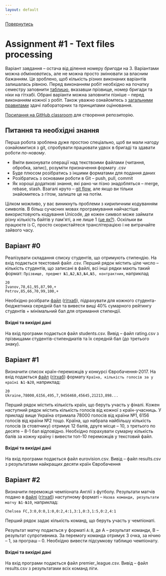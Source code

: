 ```yaml
---
layout: default
---
```

[Повернутись](../index.md)
# [](#header-1)Assignment #1 - Text files processing

Варіант завдання – остача від ділення номеру _бригади_ на 3. Варіантами можна _обмінюватись_, 
але не можна просто змінювати за власним бажанням. Це зроблено, щоб кількість різних виконаних варіантів залишалась рівною. Перед виконанням робіт необхідно на початку семестру заповнити [таблицю](https://docs.google.com/spreadsheets/d/1Aq26rG4lnziLF6fYRPjPgcnDSh7vr6UiBIg4irIWuyg/edit#gid=0), вказавши прізвище, номер бригади та ніки на гітхабі. Обрані варіанти можна заповнити пізніше – перед виконанням кожної з робіт. Також уважно ознайомтесь з [загальними правилами](../index.md) здачі лабораторних та принципами оцінювання.

[Посилання на GitHub classroom](https://classroom.github.com/group-assignment-invitations/19f1653e95e6cd34383c7f42e43884a1) для створення репозиторію.

## Питання та необхідні знання
Перша робота зроблена дуже простою спеціально, щоб ви мали нагоду ознайомитися з git, спробувати працювати удвох в бригаді та здавати роботи _по-новому_.
* Вміти виконувати операції над текствоими файлами (читання, обробка, запис), розуміти призначення формату .csv 
* Буде плюсом розібратись з іншими форматами для подання даних
* Розібратись з основами роботи в Git – push, pull, commit
* Як хороші додаткові знання, які рано чи пізно знадобляться – merge, rebase, stash. Взагалі круто – [git flow](https://habrahabr.ru/post/106912/), але якщо ви тільки знайомитесь з гітом, залиште це на потім.

Цілком можливо, у вас виникнуть проблеми з кириличним кодуванням символів. В більш сучасних мовах програмування найчастіше використовують кодування Unicode, де кожен символ може займати різну кількість байтів у пам'яті, а не лише 1 ([це як?](http://unicode.org/faq/utf_bom.html)). Оскільки ви працюєте із C, просто скористайтеся транслітерацією і не витрачайте зайвого часу.

## [](#header-2)Варіант #0
Реалізувати складання списку студентів, що отримують стипендію. На вхід подається текстовий файл .csv. Перший рядок містить ціле число – кількість студентів, що записані в файлі, всі інші рядки мають такий формат:
`Прізвище, предмет №1,№2,№3,№4,№5, контрактник`, наприклад

```csv
20
Ivanov,78,61,95,87,90,+
Petrov,85,66,70,99,100,+
```

Необхідно розібрати [файл](students.csv) ([гітхаб](https://github.com/ProgramEngineeringKPI/Introduction-To-Programming/blob/master/labs_spring_2017/students.csv)), підрахувати для кожного студента-бюджетника середній бал та вивести вищі 40% сумарного рейтингу студентів + мінімальний бал для отримання стипендії. 

#### Вхідні та вихідні дані
На вхід програми подається файл students.csv. Вивід – файл rating.csv з прізвищами студентів-стипендиатів та їх середній бал (до третього знаку).


## [](#header-2)Варіант #1
Визначити список країн-переможців у конкурсі Євробачення-2017. На вхід подається [файл](eurovision.csv) ([гітхаб](https://github.com/ProgramEngineeringKPI/Introduction-To-Programming/blob/master/labs_spring_2017/eurovision.csv)) формату `Країна, кількість голосів за у країні №1-№20`, наприклад:
```csv
20
Ukraine,78000,6156,495,7,9456460,45645,21213,898...

```
Перший рядок містить кількість країн, що беруть участь у фіналі.
Кожен наступний рядок містить кількість голосів від кожної з країн-учасниць. У прикладі вище Україна отримала 78000 голосів від країни №1, 6156 голосів від країни №2 тощо. Країна, що набрала найбільшу кількість голосів (в стовпчику) отримує 12 балів, друге місце – 10, з третього по десяте – 8-1 бал відповідно. Необхідно порахувати сумарну кількість балів за кожну країну і вивести топ-10 переможців у текстовий файл.
 
#### Вхідні та вихідні дані
На вхід програми подається файл eurovision.csv. Вивід – файл results.csv з результатами найкращих десяти країн Євробачення

## [](#header-2)Варіант #2
Визначити переможця чемпіоната Англії з футболу. Результати матчів подано в [файлі](premier_league.csv) ([гітхаб](https://github.com/ProgramEngineeringKPI/Introduction-To-Programming/blob/master/labs_spring_2017/premier_league.csv)) наступному форматі – `Назва команди, результати матчу №1-№10`, наприклад:
```csv
Chelsea FC,3:0,0:0,1:0,0:2,4:1,3:1,0:3,1:5,0:2,4:1
```
Перший рядок задає кількість команд, що беруть участь у чемпіонаті.

Результат матчу подається у форматі `A:B`, де А – результат команди, В – результат супротивника. За перемогу команда отримує 3 очка, за нічию – 1, за програш – 0. Необхідно вивести підсумкову таблицю чемпіонату.

#### Вхідні та вихідні дані
На вхід програми подається файл premier_league.csv. Вивід – файл results.csv з результатами всіх команд ліги.
